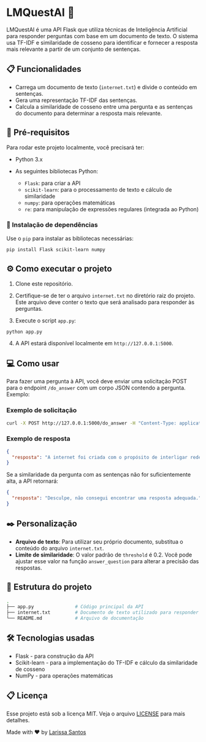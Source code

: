 # LMQuestAI :robot:

LMQuestAI é uma API Flask que utiliza técnicas de Inteligência Artificial para responder perguntas com base em um documento de texto. O sistema usa TF-IDF e similaridade de cosseno para identificar e fornecer a resposta mais relevante a partir de um conjunto de sentenças.

## :clipboard: Funcionalidades

- Carrega um documento de texto (`internet.txt`) e divide o conteúdo em sentenças.
- Gera uma representação TF-IDF das sentenças.
- Calcula a similaridade de cosseno entre uma pergunta e as sentenças do documento para determinar a resposta mais relevante.

## :book: Pré-requisitos

Para rodar este projeto localmente, você precisará ter:

- Python 3.x
- As seguintes bibliotecas Python:

  - `Flask`: para criar a API
  - `scikit-learn`: para o processamento de texto e cálculo de similaridade
  - `numpy`: para operações matemáticas
  - `re`: para manipulação de expressões regulares (integrada ao Python)

### :electric_plug: Instalação de dependências

Use o `pip` para instalar as bibliotecas necessárias:

```bash
pip install Flask scikit-learn numpy
```

## :gear: Como executar o projeto

1. Clone este repositório.

2. Certifique-se de ter o arquivo `internet.txt` no diretório raiz do projeto. Este arquivo deve conter o texto que será analisado para responder às perguntas.

3. Execute o script `app.py`:

```bash
python app.py
```

4. A API estará disponível localmente em `http://127.0.0.1:5000`.

## :computer: Como usar

Para fazer uma pergunta à API, você deve enviar uma solicitação POST para o endpoint `/do_answer` com um corpo JSON contendo a pergunta. Exemplo:

### Exemplo de solicitação

```bash
curl -X POST http://127.0.0.1:5000/do_answer -H "Content-Type: application/json" -d '{"pergunta": "Qual é o propósito da internet?"}'
```

### Exemplo de resposta

```json
{
  "resposta": "A internet foi criada com o propósito de interligar redes."
}
```

Se a similaridade da pergunta com as sentenças não for suficientemente alta, a API retornará:

```json
{
  "resposta": "Desculpe, não consegui encontrar uma resposta adequada."
}
```

## :black_nib: Personalização

- **Arquivo de texto**: Para utilizar seu próprio documento, substitua o conteúdo do arquivo `internet.txt`.
- **Limite de similaridade**: O valor padrão de `threshold` é 0.2. Você pode ajustar esse valor na função `answer_question` para alterar a precisão das respostas.

## :file_folder: Estrutura do projeto

```bash
.
├── app.py               # Código principal da API
├── internet.txt         # Documento de texto utilizado para responder às perguntas
└── README.md            # Arquivo de documentação
```

## :hammer_and_wrench: Tecnologias usadas

- Flask - para construção da API
- Scikit-learn - para a implementação do TF-IDF e cálculo da similaridade de cosseno
- NumPy - para operações matemáticas

## :clipboard: Licença

Esse projeto está sob a licença MIT. Veja o arquivo [LICENSE](LICENSE) para mais detalhes.

Made with :heart: by [Larissa Santos](https://larissa-santos.vercel.app/)
